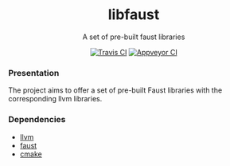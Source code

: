 <p align="center">
  <h1 align="center">
    libfaust
  </h1>
  <p align="center">
    A set of pre-built faust libraries
  </p>
  <p align="center">
    <a href="https://travis-ci.org/pierreguillot/libfaust"><img src="https://img.shields.io/travis/pierreguillot/libfaust.svg?label=travis" alt="Travis CI"></a>
    <a href="https://ci.appveyor.com/project/pierreguillot/libfaust/history"><img src="https://img.shields.io/appveyor/ci/pierreguillot/libfaust.svg?label=appveyor" alt="Appveyor CI"></a>
  </p>
</p>

### Presentation

The project aims to offer a set of pre-built Faust libraries with the corresponding llvm libraries.

### Dependencies

- [llvm](http://llvm.org)
- [faust](https://github.com/grame-cncm/faust.git)
- [cmake](https://cmake.org/)
